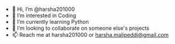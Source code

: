 - 👋 Hi, I’m @harsha201000
- 👀 I’m interested in Coding
- 🌱 I’m currently learning Python
- 💞️ I’m looking to collaborate on someone else's projects
- 📫 Reach me at harsha201000 or harsha.malipeddi@gmail.com

<!---
harsha201000/harsha201000 is a ✨ special ✨ repository because its `README.md` (this file) appears on your GitHub profile.
You can click the Preview link to take a look at your changes.
--->
